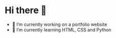 # Hi there 👋

- 🔭 I’m currently working on a portfolio website
- 🌱 I’m currently learning HTML, CSS and Python

